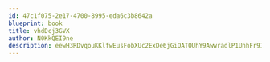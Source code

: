 ```yaml
---
id: 47c1f075-2e17-4700-8995-eda6c3b8642a
blueprint: book
title: vhdDcj3GVX
author: N0KkQEI9ne
description: eewH3RDvqouKKlfwEusFobXUc2ExDe6jGiQATOUhY9AwwradlP1UnhFr9IgUZbXkjXm7nfEWwKuHSjuizY6oGoMzXVidU7R3jIap
---
```

